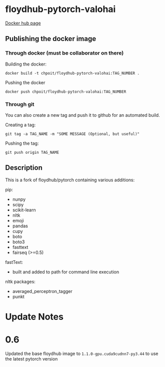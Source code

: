 # floydhub-pytorch-valohai

[Docker hub page](https://hub.docker.com/r/chpoit/floydhub-pytorch-valohai)

## Publishing the docker image

### Through docker (must be collaborator on there)
Building the docker:
```
docker build -t chpoit/floydhub-pytorch-valohai:TAG_NUMBER .
```

Pushing the docker
```
docker push chpoit/floydhub-pytorch-valohai:TAG_NUMBER 
```

### Through git
You can also create a new tag and push it to github for an automated build.

Creating a tag:
```
git tag -a TAG_NAME -m "SOME MESSAGE (Optional, but useful)"
```
Pushing the tag:
```
git push origin TAG_NAME
```


## Description
This is a fork of floydhub/pytorch containing various additions:

pip:
- nunpy
- scipy
- scikit-learn
- nltk
- emoji
- pandas
- cupy
- boto
- boto3
- fasttext
- fairseq (>=0.5)

fastText:
- built and added to path for command line execution

nltk packages:
- averaged_perceptron_tagger
- punkt


# Update Notes
# 0.6

Updated the base floydhub image to `1.1.0-gpu.cuda9cudnn7-py3.44` to use the latest pytorch version
